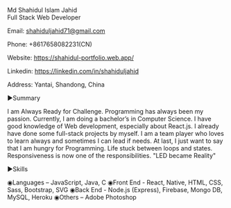 Md Shahidul Islam Jahid  
Full Stack Web Developer 

Email: shahiduljahid71@gmail.com

Phone: +8617658082231(CN)



Website: https://shahidul-portfolio.web.app/

Linkedin:  https://linkedin.com/in/shahiduljahid

Address: Yantai, Shandong, China



▶Summary

I am Always Ready for Challenge. Programming has always been my passion. Currently, I am doing a bachelor’s in Computer Science.
I have good knowledge of Web development, especially about React.js. I already have done some full-stack projects by myself.
I am a team player who loves to learn always and sometimes I can lead if needs. At last, I just want to say that I am hungry for Programming. 
Life stuck between loops and states. Responsiveness is now one of the responsibilities. "LED became Reality"

▶Skills

◉Languages – JavaScript, Java, C
◉Front End - React, Native, HTML, CSS, Sass, Bootstrap, SVG
◉Back End - Node.js (Express), Firebase, Mongo DB, MySQL, Heroku
◉Others – Adobe Photoshop

